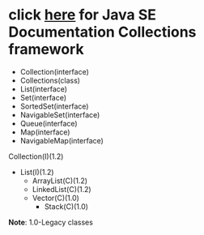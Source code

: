click [here](http://docs.oracle.com/javase/7/docs/index.html) for Java SE Documentation
Collections framework
=====================
* Collection(interface)
* Collections(class)
* List(interface)
* Set(interface)
* SortedSet(interface)
* NavigableSet(interface)
* Queue(interface)
* Map(interface)
* NavigableMap(interface)

Collection(I)(1.2)
* List(I)(1.2)
  * ArrayList(C)(1.2)
  * LinkedList(C)(1.2)
  * Vector(C)(1.0)
	* Stack(C)(1.0)
	
**Note**: 1.0-Legacy classes
